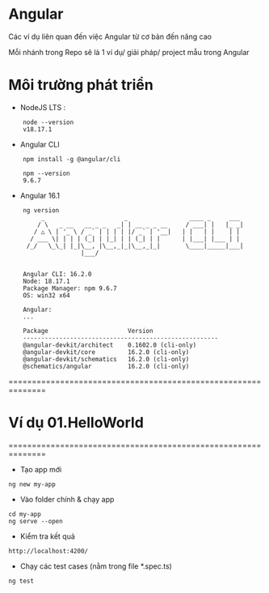 
# Angular
Các ví dụ liên quan đến việc Angular từ cơ bản đến nâng cao

Mỗi nhánh trong Repo sẽ là 1 ví dụ/ giải pháp/ project mẫu trong Angular

# Môi trường phát triển
- NodeJS LTS : 
```
    node --version
    v18.17.1
```

- Angular CLI
```
    npm install -g @angular/cli
    
    npm --version
    9.6.7

```

- Angular 16.1
```
    ng version
         _                      _                 ____ _     ___
        / \   _ __   __ _ _   _| | __ _ _ __     / ___| |   |_ _|
       / △ \ | '_ \ / _` | | | | |/ _` | '__|   | |   | |    | |
      / ___ \| | | | (_| | |_| | | (_| | |      | |___| |___ | |
     /_/   \_\_| |_|\__, |\__,_|_|\__,_|_|       \____|_____|___|
                    |___/
    
    
    Angular CLI: 16.2.0
    Node: 18.17.1
    Package Manager: npm 9.6.7
    OS: win32 x64
    
    Angular:
    ...
    
    Package                      Version
    ------------------------------------------------------
    @angular-devkit/architect    0.1602.0 (cli-only)
    @angular-devkit/core         16.2.0 (cli-only)
    @angular-devkit/schematics   16.2.0 (cli-only)
    @schematics/angular          16.2.0 (cli-only)
```

==============================================================

# Ví dụ 01.HelloWorld
==============================================================
- Tạo app mới
```
ng new my-app
```

- Vào folder chính & chạy app
```
cd my-app
ng serve --open
```

- Kiểm tra kết quả
```
http://localhost:4200/
```

- Chạy các test cases (nằm trong file *.spec.ts)
```
ng test
```